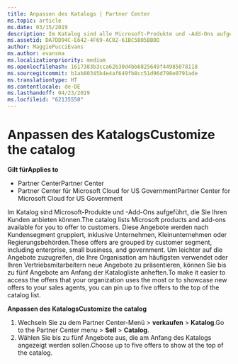 ```yaml
---
title: Anpassen des Katalogs | Partner Center
ms.topic: article
ms.date: 03/15/2019
description: Im Katalog sind alle Microsoft-Produkte und -Add-Ons aufgeführt, die Partnern zum Verkauf zur Verfügung stehen.
ms.assetid: DA7DD94C-E642-4F69-AC02-61BC5B05BB0D
author: MaggiePucciEvans
ms.author: evansma
ms.localizationpriority: medium
ms.openlocfilehash: 1617383b3cca62b30d4bb6825649f44985078118
ms.sourcegitcommit: b1ab80345b4e4af649fb8cc51d96d798e0791ade
ms.translationtype: HT
ms.contentlocale: de-DE
ms.lasthandoff: 04/23/2019
ms.locfileid: "62135550"
---
```

# <a name="customize-the-catalog"></a><span data-ttu-id="666ee-103">Anpassen des Katalogs</span><span class="sxs-lookup"><span data-stu-id="666ee-103">Customize the catalog</span></span>

<span data-ttu-id="666ee-104">**Gilt für**</span><span class="sxs-lookup"><span data-stu-id="666ee-104">**Applies to**</span></span>

-  <span data-ttu-id="666ee-105">Partner Center</span><span class="sxs-lookup"><span data-stu-id="666ee-105">Partner Center</span></span>
-  <span data-ttu-id="666ee-106">Partner Center für Microsoft Cloud for US Government</span><span class="sxs-lookup"><span data-stu-id="666ee-106">Partner Center for Microsoft Cloud for US Government</span></span>


<span data-ttu-id="666ee-107">Im Katalog sind Microsoft-Produkte und -Add-Ons aufgeführt, die Sie Ihren Kunden anbieten können.</span><span class="sxs-lookup"><span data-stu-id="666ee-107">The catalog lists Microsoft products and add-ons available for you to offer to customers.</span></span> <span data-ttu-id="666ee-108">Diese Angebote werden nach Kundensegment gruppiert, inklusive Unternehmen, Kleinunternehmen oder Regierungsbehörden.</span><span class="sxs-lookup"><span data-stu-id="666ee-108">These offers are grouped by customer segment, including enterprise, small business, and government.</span></span> <span data-ttu-id="666ee-109">Um leichter auf die Angebote zuzugreifen, die Ihre Organisation am häufigsten verwendet oder Ihren Vertriebsmitarbeitern neue Angebote zu präsentieren, können Sie bis zu fünf Angebote am Anfang der Katalogliste anheften.</span><span class="sxs-lookup"><span data-stu-id="666ee-109">To make it easier to access the offers that your organization uses the most or to showcase new offers to your sales agents, you can pin up to five offers to the top of the catalog list.</span></span>

<span data-ttu-id="666ee-110">**Anpassen des Katalogs**</span><span class="sxs-lookup"><span data-stu-id="666ee-110">**Customize the catalog**</span></span>

1.  <span data-ttu-id="666ee-111">Wechseln Sie zu dem Partner Center-Menü &gt; **verkaufen** &gt; **Katalog**.</span><span class="sxs-lookup"><span data-stu-id="666ee-111">Go to the Partner Center menu &gt; **Sell** &gt; **Catalog**.</span></span>
2.  <span data-ttu-id="666ee-112">Wählen Sie bis zu fünf Angebote aus, die am Anfang des Katalogs angezeigt werden sollen.</span><span class="sxs-lookup"><span data-stu-id="666ee-112">Choose up to five offers to show at the top of the catalog.</span></span>

 

 



